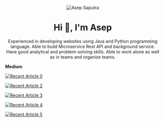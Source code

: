 <p align="center">
<img src="https://komarev.com/ghpvc/?username=asepscareer" alt="Asep Saputra" /> </p>
<h1 align="center">Hi 👋, I'm Asep</h1>
<p align="center">Experienced in developing websites using Java and Python programming language. Able to build Microservice Rest API and background service. Have good analytical and problem-solving skills. Able to work alone as well as in teams and organize teams.</p>

**Medium**

<a target="_blank" href="https://github-readme-medium-recent-article.vercel.app/medium/@asepsaputra/0"><img src="https://github-readme-medium-recent-article.vercel.app/medium/@asepsaputra/0" alt="Recent Article 0"></a>

<a target="_blank" href="https://github-readme-medium-recent-article.vercel.app/medium/@asepsaputra/0"><img src="https://github-readme-medium-recent-article.vercel.app/medium/@asepsaputra/1" alt="Recent Article 2"> </a>

<a target="_blank" href="https://github-readme-medium-recent-article.vercel.app/medium/@asepsaputra/0"><img src="https://github-readme-medium-recent-article.vercel.app/medium/@asepsaputra/2" alt="Recent Article 3"> </a>

<a target="_blank" href="https://github-readme-medium-recent-article.vercel.app/medium/@asepsaputra/0"><img src="https://github-readme-medium-recent-article.vercel.app/medium/@asepsaputra/3" alt="Recent Article 4"> </a>

<a target="_blank" href="https://github-readme-medium-recent-article.vercel.app/medium/@asepsaputra/0"><img src="https://github-readme-medium-recent-article.vercel.app/medium/@asepsaputra/4" alt="Recent Article 5"> </a>
